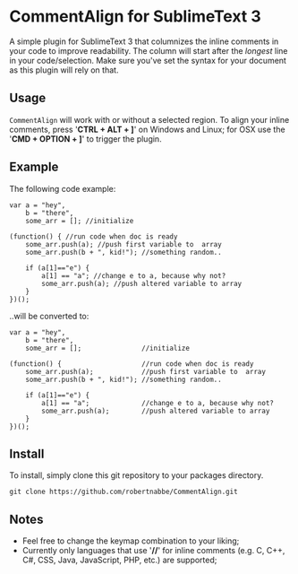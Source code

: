 CommentAlign for SublimeText 3
==============================
A simple plugin for SublimeText 3 that columnizes the inline comments in your code to improve readability. The column will start after the _longest_ line in your code/selection. Make sure you've set the syntax for your document as this plugin will rely on that.

Usage
-----

`CommentAlign` will work with or without a selected region. To align your inline comments, press '**CTRL + ALT + ]**' on Windows and Linux; for OSX use the '**CMD + OPTION + ]**' to trigger the plugin.

Example
-------

The following code example:

    var a = "hey", 
	    b = "there",
	    some_arr = []; //initialize

	(function() { //run code when doc is ready
	    some_arr.push(a); //push first variable to  array
	    some_arr.push(b + ", kid!"); //something random..

	    if (a[1]=="e") {
	        a[1] == "a"; //change e to a, because why not?
	        some_arr.push(a); //push altered variable to array
	    }
	})();

..will be converted to:

    var a = "hey", 
        b = "there",
        some_arr = [];               //initialize

    (function() {                    //run code when doc is ready
        some_arr.push(a);            //push first variable to  array
        some_arr.push(b + ", kid!"); //something random..

        if (a[1]=="e") {
            a[1] == "a";             //change e to a, because why not?
            some_arr.push(a);        //push altered variable to array
        }
    })();


Install
-------

To install, simply clone this git repository to your packages directory.
	
	git clone https://github.com/robertnabbe/CommentAlign.git

Notes
-----

- Feel free to change the keymap combination to your liking;
- Currently only languages that use '**//**' for inline comments (e.g. C, C++, C#, CSS, Java, JavaScript, PHP, etc.) are supported;